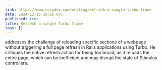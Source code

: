 ```yaml
---
link: https://www.norydev.com/writing/refresh-a-single-turbo-frame
date: 2024-12-15 18:16 UTC
published: true
title: Refresh a single Turbo frame
tags: []
---
```


addresses the challenge of reloading specific sections of a webpage without triggering a full page refresh in Rails applications using Turbo. He critiques the native refresh action for being too broad, as it reloads the entire page, which can be inefficient and may disrupt the state of Stimulus controllers.

